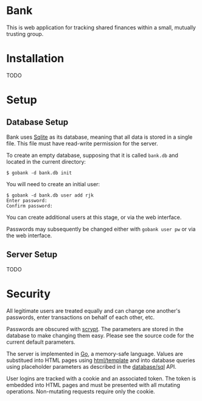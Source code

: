 # Bank

This is web application for tracking shared finances within a small, mutually trusting group.

# Installation

TODO

# Setup

## Database Setup

Bank uses [Sqlite](https://www.sqlite.org/) as its database,
meaning that all data is stored in a single file.
This file must have read-write permission for the server.

To create an empty database,
supposing that it is called `bank.db`
and located in the current directory:

    $ gobank -d bank.db init

You will need to create an initial user:

    $ gobank -d bank.db user add rjk 
    Enter password: 
    Confirm password: 

You can create additional users at this stage,
or via the web interface.

Passwords may subsequently be changed either with `gobank user pw` or via the web interface.

## Server Setup

TODO

# Security

All legitimate users are treated equally
and can change one another's
passwords, enter transactions on behalf of
each other, etc.

Passwords are obscured with [scrypt](https://en.wikipedia.org/wiki/Scrypt).
The parameters are stored in the database to make changing them easy.
Please see the source code for the current default parameters.

The server is implemented in [Go](https://golang.org/),
a memory-safe language.
Values are substitued into HTML pages using [html/template](https://golang.org/pkg/html/template/)
and into database queries using placeholder parameters as described in the [database/sql](https://golang.org/pkg/database/sql/) API.

User logins are tracked with a cookie and an associated token.
The token is embedded into HTML pages
and must be presented with all mutating operations.
Non-mutating requests require only the cookie.

